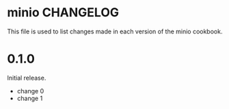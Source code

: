 # minio CHANGELOG

This file is used to list changes made in each version of the minio cookbook.

# 0.1.0

Initial release.

- change 0
- change 1

